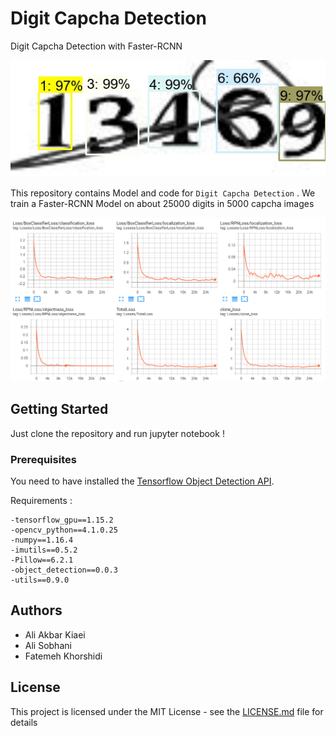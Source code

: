 # Digit Capcha Detection
Digit Capcha Detection with Faster-RCNN

![](od_13469.jpg)


This repository contains Model and code for ```Digit Capcha Detection``` . We train a Faster-RCNN Model on about 25000 digits in 5000 capcha images

![](result/train.PNG)

## Getting Started

Just clone the repository and run jupyter notebook !

### Prerequisites

You need to have installed the [Tensorflow Object Detection API](https://github.com/tensorflow/models/tree/master/research/object_detection).

Requirements :

```
-tensorflow_gpu==1.15.2
-opencv_python==4.1.0.25
-numpy==1.16.4
-imutils==0.5.2
-Pillow==6.2.1
-object_detection==0.0.3
-utils==0.9.0
```

## Authors

* Ali Akbar Kiaei
* Ali Sobhani
* Fatemeh Khorshidi


## License

This project is licensed under the MIT License - see the [LICENSE.md](LICENSE.md) file for details


